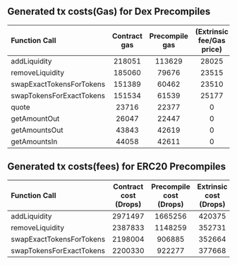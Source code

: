 ## Generated tx costs(Gas) for Dex Precompiles

| Function Call            | Contract gas | Precompile gas | (Extrinsic fee/Gas price) |
|:-------------------------|:------------:|:--------------:|:-------------------------:|
| addLiquidity             |    218051    |     113629     |           28025           |
| removeLiquidity          |    185060    |     79676      |           23515           |
| swapExactTokensForTokens |    151389    |     60462      |           23510           |
| swapTokensForExactTokens |    151534    |     61539      |           25177           |
| quote                    |    23716     |     22377      |             0             |
| getAmountOut             |    26047     |     22447      |             0             |
| getAmountsOut            |    43843     |     42619      |             0             |
| getAmountsIn             |    44058     |     42611      |             0             |


## Generated tx costs(fees) for ERC20 Precompiles

| Function Call            | Contract cost (Drops) | Precompile cost (Drops) | Extrinsic cost (Drops) |
|:-------------------------|:---------------------:|:-----------------------:|:----------------------:|
| addLiquidity             |        2971497        |         1665256         |         420375         |
| removeLiquidity          |        2387833        |         1148259         |         352731         |
| swapExactTokensForTokens |        2198004        |         906885          |         352664         |
| swapTokensForExactTokens |        2200330        |         922277          |         377668         |
